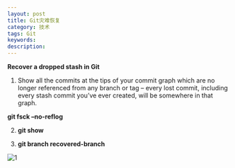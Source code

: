 ```yaml
---
layout: post
title: Git灾难恢复
category: 技术
tags: Git
keywords: 
description: 
---
```



**Recover a dropped stash in Git**


1) Show all the commits at the tips of your commit graph which are no longer referenced from any branch or tag – every lost commit, including every stash commit you’ve ever created, will be somewhere in that graph. 

 **git fsck –no-reflog**


2)  **git show** 


3)  **git branch recovered-branch** 


![1](http://img.blog.csdn.net/20161108131915186)
